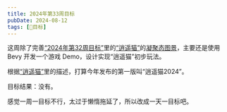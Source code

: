 ```yaml
---
title: 2024年第33周目标
pubDate: 2024-08-12
tags: [🎯目标]
---
```


这周除了完善[“2024年第32周目标”](/lab/20240807-week-target-2024-32)里的[“逍遥猫”](/lab/20240805-xycat)的[凝聚态图景](/lab/20240807-condensed-state-picture)，主要还是使用 Bevy 开发一个游戏 Demo，设计实现“逍遥猫”初步玩法。

根据[“逍遥猫”](/lab/20240805-xycat)里的描述，打算今年发布的第一版叫“逍遥猫2024”。

目标结果：没有。

感觉一周一目标不行，太过于懒惰拖延了，所以改成一天一目标吧。
